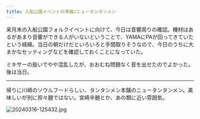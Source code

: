 ```yaml
---
title: 入船公園イベントの準備/ニュータンタンメン
---
```


来月末の入船公園フォルクイベントに向けて、今日は音響周りの確認。機材はあるがあまり音響ができる人がいないということで、YAMAにPAが回ってきていたという経緯。当日の朝だけだといろいろと手間取りそうなので、今日のうちに大まかなセッティングなどを確認しておくことになっていた。

ミキサーの扱いでやや混乱したが、おおむね問題なく音を出せたのでよかった。後は当日。

---

帰りに川崎のソウルフードらしい、タンタンメン本舗のニュータンタンメン。美味しいが別に担々麺ではない。宮崎辛麺とか、あの類に近い雰囲気。

![20240316-125432.jpg](https://ceshmina-photos.s3.ap-northeast-1.amazonaws.com/medium/202403/20240316-125432.jpg)
